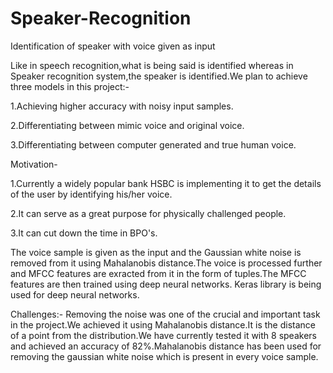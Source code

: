 # Speaker-Recognition
Identification of speaker with voice given as input

Like in speech recognition,what is being said is identified whereas in Speaker recognition system,the speaker is identified.We plan to achieve three models in this project:-

1.Achieving higher accuracy with noisy input samples.

2.Differentiating between mimic voice and original voice.

3.Differentiating between computer generated and true human voice.

Motivation-

1.Currently a widely popular bank HSBC is implementing it to get the details of the user by identifying his/her voice.

2.It can serve as a great purpose for physically challenged people.

3.It can cut down the time in BPO's.

The voice sample is given as the input and the Gaussian white noise is removed from it using Mahalanobis distance.The voice is processed further and MFCC features are exracted from it in the form of tuples.The MFCC features are then trained using deep neural networks.
Keras library is being used for deep neural networks.

Challenges:-
Removing the noise was one of the crucial and important task in the project.We achieved it using Mahalanobis distance.It is the distance of a point from the distribution.We have currently tested it with 8 speakers and achieved an accuracy of 82%.Mahalanobis distance has been used for removing the gaussian white noise which is present in every voice sample.

